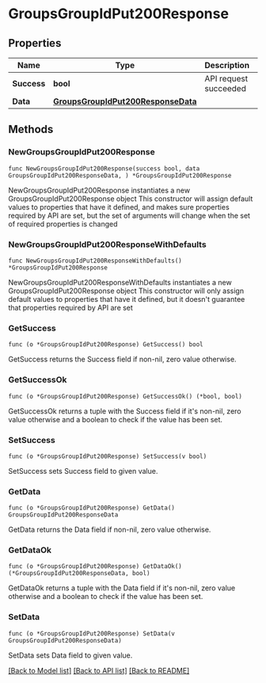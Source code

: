 # GroupsGroupIdPut200Response

## Properties

Name | Type | Description | Notes
------------ | ------------- | ------------- | -------------
**Success** | **bool** | API request succeeded | 
**Data** | [**GroupsGroupIdPut200ResponseData**](GroupsGroupIdPut200ResponseData.md) |  | 

## Methods

### NewGroupsGroupIdPut200Response

`func NewGroupsGroupIdPut200Response(success bool, data GroupsGroupIdPut200ResponseData, ) *GroupsGroupIdPut200Response`

NewGroupsGroupIdPut200Response instantiates a new GroupsGroupIdPut200Response object
This constructor will assign default values to properties that have it defined,
and makes sure properties required by API are set, but the set of arguments
will change when the set of required properties is changed

### NewGroupsGroupIdPut200ResponseWithDefaults

`func NewGroupsGroupIdPut200ResponseWithDefaults() *GroupsGroupIdPut200Response`

NewGroupsGroupIdPut200ResponseWithDefaults instantiates a new GroupsGroupIdPut200Response object
This constructor will only assign default values to properties that have it defined,
but it doesn't guarantee that properties required by API are set

### GetSuccess

`func (o *GroupsGroupIdPut200Response) GetSuccess() bool`

GetSuccess returns the Success field if non-nil, zero value otherwise.

### GetSuccessOk

`func (o *GroupsGroupIdPut200Response) GetSuccessOk() (*bool, bool)`

GetSuccessOk returns a tuple with the Success field if it's non-nil, zero value otherwise
and a boolean to check if the value has been set.

### SetSuccess

`func (o *GroupsGroupIdPut200Response) SetSuccess(v bool)`

SetSuccess sets Success field to given value.


### GetData

`func (o *GroupsGroupIdPut200Response) GetData() GroupsGroupIdPut200ResponseData`

GetData returns the Data field if non-nil, zero value otherwise.

### GetDataOk

`func (o *GroupsGroupIdPut200Response) GetDataOk() (*GroupsGroupIdPut200ResponseData, bool)`

GetDataOk returns a tuple with the Data field if it's non-nil, zero value otherwise
and a boolean to check if the value has been set.

### SetData

`func (o *GroupsGroupIdPut200Response) SetData(v GroupsGroupIdPut200ResponseData)`

SetData sets Data field to given value.



[[Back to Model list]](../README.md#documentation-for-models) [[Back to API list]](../README.md#documentation-for-api-endpoints) [[Back to README]](../README.md)


